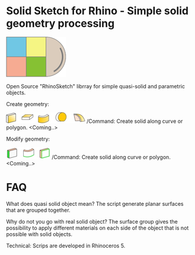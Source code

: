 # Solid Sketch for Rhino - Simple solid geometry processing 
![picture](simples.png)

Open Source "RhinoSketch" librray for simple quasi-solid and parametric objects.

Create geometry:

![picture](Images/ikonok.jpg) 
/Command: Create solid along curve or polygon. <Coming..><br>

Modify geometry:

![picture](Images/ikonokmodosit.jpg) 
/Command: Create solid along curve or polygon. <Coming..><br>


# FAQ

What does quasi solid object mean? 
The script generate planar surfaces that are grouped together. 

Why do not you go with real solid object?
The surface group gives the possibility to apply different materials on each side of the object that is not possible with solid objects.

Technical:
Scrips are developed in Rhinoceros 5.

